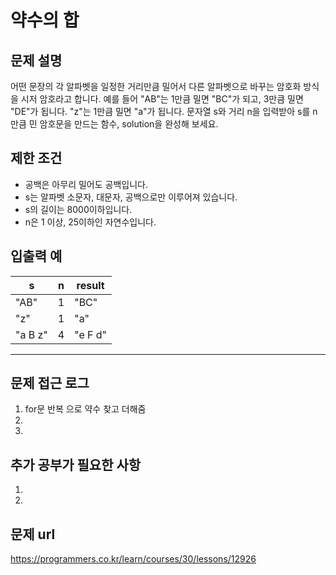 
   
# 약수의 합

## 문제 설명
어떤 문장의 각 알파벳을 일정한 거리만큼 밀어서 다른 알파벳으로 바꾸는 암호화 방식을 시저 암호라고 합니다. 예를 들어 "AB"는 1만큼 밀면 "BC"가 되고, 3만큼 밀면 "DE"가 됩니다. "z"는 1만큼 밀면 "a"가 됩니다. 문자열 s와 거리 n을 입력받아 s를 n만큼 민 암호문을 만드는 함수, solution을 완성해 보세요.

## 제한 조건

- 공백은 아무리 밀어도 공백입니다.
- s는 알파벳 소문자, 대문자, 공백으로만 이루어져 있습니다.
- s의 길이는 8000이하입니다.
- n은 1 이상, 25이하인 자연수입니다.

## 입출력 예

|s|n|result|
|----|----|----|
|"AB"|1|"BC"|
|"z"|1|"a"|
|"a B z"|4|"e F d"|
----

## 문제 접근 로그
1. for문 반복 으로 약수 찾고 더해줌
2. 
3. 

## 추가 공부가 필요한 사항
1. 
2. 

## 문제 url
https://programmers.co.kr/learn/courses/30/lessons/12926